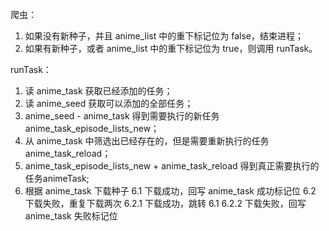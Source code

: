 爬虫：
1. 如果没有新种子，并且 anime_list 中的重下标记位为 false，结束进程；
2. 如果有新种子，或者 anime_list 中的重下标记位为 true，则调用 runTask。

runTask：
1. 读 anime_task 获取已经添加的任务；
2. 读 anime_seed 获取可以添加的全部任务；
3. anime_seed - anime_task 得到需要执行的新任务 anime_task_episode_lists_new；
4. 从 anime_task 中筛选出已经存在的，但是需要重新执行的任务 anime_task_reload；
5. anime_task_episode_lists_new + anime_task_reload 得到真正需要执行的任务animeTask;
6. 根据 anime_task 下载种子
   6.1 下载成功，回写 anime_task 成功标记位
   6.2 下载失败，重复下载两次
     6.2.1 下载成功，跳转 6.1
     6.2.2 下载失败，回写 anime_task 失败标记位
